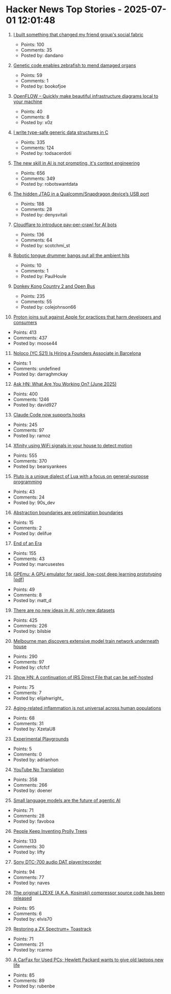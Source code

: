 # Hacker News Top Stories - 2025-07-01 12:01:48

1. [I built something that changed my friend group's social fabric](https://blog.danpetrolito.xyz/i-built-something-that-changed-my-friend-gro-social-fabric/)
   - Points: 100
   - Comments: 35
   - Posted by: dandano

2. [Genetic code enables zebrafish to mend damaged organs](https://www.caltech.edu/about/news/genetic-code-enables-zebrafish-to-mend-damaged-organs)
   - Points: 59
   - Comments: 1
   - Posted by: bookofjoe

3. [OpenFLOW – Quickly make beautiful infrastructure diagrams local to your machine](https://github.com/stan-smith/OpenFLOW)
   - Points: 40
   - Comments: 8
   - Posted by: x0z

4. [I write type-safe generic data structures in C](https://danielchasehooper.com/posts/typechecked-generic-c-data-structures/)
   - Points: 335
   - Comments: 124
   - Posted by: todsacerdoti

5. [The new skill in AI is not prompting, it's context engineering](https://www.philschmid.de/context-engineering)
   - Points: 656
   - Comments: 349
   - Posted by: robotswantdata

6. [The hidden JTAG in a Qualcomm/Snapdragon device’s USB port](https://www.linaro.org/blog/hidden-jtag-qualcomm-snapdragon-usb/)
   - Points: 188
   - Comments: 28
   - Posted by: denysvitali

7. [Cloudflare to introduce pay-per-crawl for AI bots](https://blog.cloudflare.com/introducing-pay-per-crawl/)
   - Points: 136
   - Comments: 64
   - Posted by: scotchmi_st

8. [Robotic tongue drummer bangs out all the ambient hits](https://blog.arduino.cc/2025/06/07/this-robotic-tongue-drummer-bangs-out-all-the-ambient-hits/)
   - Points: 10
   - Comments: 1
   - Posted by: PaulHoule

9. [Donkey Kong Country 2 and Open Bus](https://jsgroth.dev/blog/posts/dkc2-open-bus/)
   - Points: 235
   - Comments: 55
   - Posted by: colejohnson66

10. [Proton joins suit against Apple for practices that harm developers and consumers](https://proton.me/blog/apple-lawsuit)
   - Points: 413
   - Comments: 437
   - Posted by: moose44

11. [Noloco (YC S21) Is Hiring a Founders Associate in Barcelona](https://www.ycombinator.com/companies/noloco/jobs/K7q02eV-founders-associate)
   - Points: 1
   - Comments: undefined
   - Posted by: darraghmckay

12. [Ask HN: What Are You Working On? (June 2025)](undefined)
   - Points: 400
   - Comments: 1246
   - Posted by: david927

13. [Claude Code now supports hooks](https://docs.anthropic.com/en/docs/claude-code/hooks)
   - Points: 245
   - Comments: 97
   - Posted by: ramoz

14. [Xfinity using WiFi signals in your house to detect motion](https://www.xfinity.com/support/articles/wifi-motion)
   - Points: 555
   - Comments: 370
   - Posted by: bearsyankees

15. [Pluto is a unique dialect of Lua with a focus on general-purpose programming](https://github.com/PlutoLang/Pluto)
   - Points: 43
   - Comments: 24
   - Posted by: 90s_dev

16. [Abstraction boundaries are optimization boundaries](https://blog.snork.dev/posts/abstraction-boundaries-are-optimization-boundaries.html)
   - Points: 15
   - Comments: 2
   - Posted by: delifue

17. [End of an Era](https://www.erasmatazz.com/personal/self/end-of-an-era.html)
   - Points: 155
   - Comments: 43
   - Posted by: marcusestes

18. [GPEmu: A GPU emulator for rapid, low-cost deep learning prototyping [pdf]](https://vldb.org/pvldb/vol18/p1919-wang.pdf)
   - Points: 49
   - Comments: 8
   - Posted by: matt_d

19. [There are no new ideas in AI, only new datasets](https://blog.jxmo.io/p/there-are-no-new-ideas-in-ai-only)
   - Points: 425
   - Comments: 226
   - Posted by: bilsbie

20. [Melbourne man discovers extensive model train network underneath house](https://www.sbs.com.au/news/article/i-was-shocked-melbourne-mans-unbelievable-find-after-buying-house/m4sksfer8)
   - Points: 290
   - Comments: 97
   - Posted by: cfcfcf

21. [Show HN: A continuation of IRS Direct File that can be self-hosted](https://github.com/openfiletax/openfile)
   - Points: 75
   - Comments: 7
   - Posted by: elijahwright_

22. [Aging-related inflammation is not universal across human populations](https://www.publichealth.columbia.edu/news/aging-related-inflammation-not-universal-across-human-populations)
   - Points: 68
   - Comments: 31
   - Posted by: XzetaU8

23. [Experimental Playgrounds](https://mssv.net/2025/01/26/experimental-playgrounds/)
   - Points: 5
   - Comments: 0
   - Posted by: adrianhon

24. [YouTube No Translation](https://addons.mozilla.org/en-GB/firefox/addon/youtube-no-translation/)
   - Points: 358
   - Comments: 266
   - Posted by: doener

25. [Small language models are the future of agentic AI](https://arxiv.org/abs/2506.02153)
   - Points: 71
   - Comments: 28
   - Posted by: favoboa

26. [People Keep Inventing Prolly Trees](https://www.dolthub.com/blog/2025-06-03-people-keep-inventing-prolly-trees/)
   - Points: 133
   - Comments: 30
   - Posted by: lifty

27. [Sony DTC-700 audio DAT player/recorder](https://kevinboone.me/dtc-700.html)
   - Points: 94
   - Comments: 77
   - Posted by: naves

28. [The original LZEXE (A.K.A. Kosinski) compressor source code has been released](https://clownacy.wordpress.com/2025/05/24/the-original-lzexe-a-k-a-kosinski-compressor-source-code-has-been-released/)
   - Points: 95
   - Comments: 6
   - Posted by: elvis70

29. [Restoring a ZX Spectrum+ Toastrack](https://celso.io/posts/2025/06/28/toastrack/)
   - Points: 71
   - Comments: 21
   - Posted by: rcarmo

30. [A CarFax for Used PCs; Hewlett Packard wants to give old laptops new life](https://spectrum.ieee.org/carmax-used-pcs)
   - Points: 85
   - Comments: 89
   - Posted by: rubenbe

